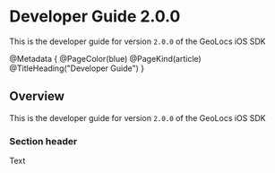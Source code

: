 # Developer Guide 2.0.0

This is the developer guide for version `2.0.0` of the GeoLocs iOS SDK

@Metadata {
    @PageColor(blue)
    @PageKind(article)
    @TitleHeading("Developer Guide")
}

## Overview

This is the developer guide for version `2.0.0` of the GeoLocs iOS SDK

### Section header

Text
